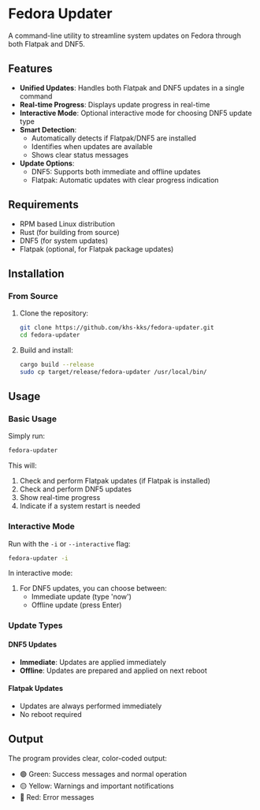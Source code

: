 # Fedora Updater

A command-line utility to streamline system updates on Fedora through both Flatpak and DNF5.

## Features

- **Unified Updates**: Handles both Flatpak and DNF5 updates in a single command
- **Real-time Progress**: Displays update progress in real-time
- **Interactive Mode**: Optional interactive mode for choosing DNF5 update type
- **Smart Detection**: 
  - Automatically detects if Flatpak/DNF5 are installed
  - Identifies when updates are available
  - Shows clear status messages
- **Update Options**:
  - DNF5: Supports both immediate and offline updates
  - Flatpak: Automatic updates with clear progress indication

## Requirements

- RPM based Linux distribution
- Rust (for building from source)
- DNF5 (for system updates)
- Flatpak (optional, for Flatpak package updates)

## Installation

### From Source

1. Clone the repository:
   ```bash
   git clone https://github.com/khs-kks/fedora-updater.git
   cd fedora-updater
   ```

2. Build and install:
   ```bash
   cargo build --release
   sudo cp target/release/fedora-updater /usr/local/bin/
   ```

## Usage

### Basic Usage

Simply run:
```bash
fedora-updater
```

This will:
1. Check and perform Flatpak updates (if Flatpak is installed)
2. Check and perform DNF5 updates
3. Show real-time progress
4. Indicate if a system restart is needed

### Interactive Mode

Run with the `-i` or `--interactive` flag:
```bash
fedora-updater -i
```

In interactive mode:
1. For DNF5 updates, you can choose between:
   - Immediate update (type 'now')
   - Offline update (press Enter)

### Update Types

#### DNF5 Updates
- **Immediate**: Updates are applied immediately
- **Offline**: Updates are prepared and applied on next reboot

#### Flatpak Updates
- Updates are always performed immediately
- No reboot required

## Output

The program provides clear, color-coded output:
- 🟢 Green: Success messages and normal operation
- 🟡 Yellow: Warnings and important notifications
- 🔴 Red: Error messages


